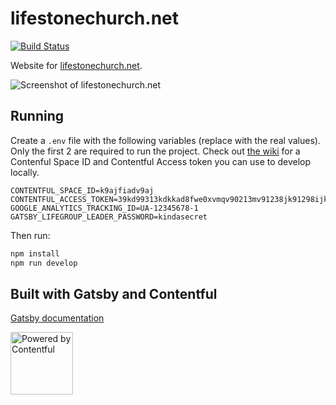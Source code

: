 # lifestonechurch.net

[![Build Status](https://travis-ci.org/lifestonechurch/lifestonechurch.net.svg?branch=master)](https://travis-ci.org/lifestonechurch/lifestonechurch.net)

Website for [lifestonechurch.net](https://www.lifestonechurch.net/).

![Screenshot of lifestonechurch.net](screenshot.png)

## Running

Create a `.env` file with the following variables (replace with the real values). Only the first 2 are required to run the project. Check out [the wiki](https://github.com/lifestonechurch/lifestonechurch.net/wiki) for a Contenful Space ID and  Contentful Access token you can use to develop locally.

```
CONTENTFUL_SPACE_ID=k9ajfiadv9aj
CONTENTFUL_ACCESS_TOKEN=39kd99313kdkkad8fwe0xvmqv90213mv91238jk91298ijkqw073856kajsdv097
GOOGLE_ANALYTICS_TRACKING_ID=UA-12345678-1
GATSBY_LIFEGROUP_LEADER_PASSWORD=kindasecret
```

Then run:

```sh
npm install
npm run develop
```

## Built with Gatsby and Contentful

[Gatsby documentation](https://www.gatsbyjs.org/docs/)

<a href="https://www.contentful.com/" rel="nofollow" target="_blank"><img src="https://images.ctfassets.net/fo9twyrwpveg/44baP9Gtm8qE2Umm8CQwQk/c43325463d1cb5db2ef97fca0788ea55/PoweredByContentful_LightBackground.svg" width="100" alt="Powered by Contentful" /></a>
